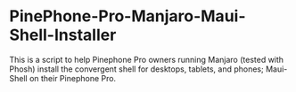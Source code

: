# PinePhone-Pro-Manjaro-Maui-Shell-Installer
This is a script to help Pinephone Pro owners running Manjaro (tested with Phosh) install the convergent shell for desktops, tablets, and phones; Maui-Shell on their Pinephone Pro.

